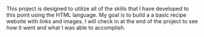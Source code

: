This project is designed to utilize all of the skills that I have developed to this point using the
HTML language. My goal is to build a a basic recipe website with links and images. I will check in at the end of the project to see how it went and what I was able to accomplish.